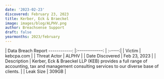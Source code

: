 ```yaml
---
date: '2023-02-23'
discovered: February 23, 2023
title: Kerber, Eck & Braeckel
image: images/blog/ALPHV.png
author: Breachsense Support
draft: false
yearmonths: 2023/february
---
```



| Data Breach Report
------------:     |:-------------:    | :-----:|
| Victim      | kebcpa.com      | 
| Threat Actor      | ALPHV      | 
| Date Discovered      | Feb 23, 2023      | 
| Description      | Kerber, Eck & Braeckel LLP (KEB) provides a full range of accounting, tax and management consulting services to our diverse base of clients.      | 
| Leak Size      | 309GB      | 


